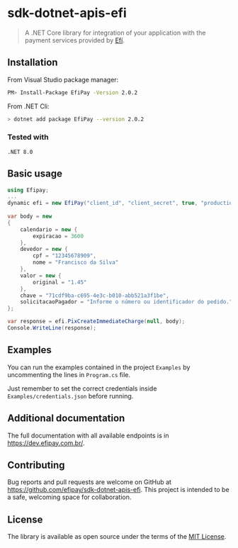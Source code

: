 # sdk-dotnet-apis-efi

> A .NET Core library for integration of your application with the payment services
provided by [Efí](https://sejaefi.com.br/).


## Installation

From Visual Studio package manager: 

```bash
PM> Install-Package EfiPay -Version 2.0.2
```

From .NET Cli:

```bash
> dotnet add package EfiPay --version 2.0.2
```

### Tested with
```
.NET 8.0

```
## Basic usage

```c#
using Efipay;
...
dynamic efi = new EfiPay("client_id", "client_secret", true, "production.p12");
            
var body = new 
{
    calendario = new {
        expiracao = 3600
    },
    devedor = new {
        cpf = "12345678909",
        nome = "Francisco da Silva"
    },
    valor = new {
        original = "1.45"
    },
    chave = "71cdf9ba-c695-4e3c-b010-abb521a3f1be",
    solicitacaoPagador = "Informe o número ou identificador do pedido."
};

var response = efi.PixCreateImmediateCharge(null, body);
Console.WriteLine(response);
```

## Examples

You can run the examples contained in the project `Examples` by uncommenting the lines in `Program.cs` file.

Just remember to set the correct credentials inside `Examples/credentials.json` before running.

## Additional documentation

The full documentation with all available endpoints is in https://dev.efipay.com.br/.


## Contributing

Bug reports and pull requests are welcome on GitHub at https://github.com/efipay/sdk-dotnet-apis-efi. This project is intended to be a safe, welcoming space for collaboration.

## License

The library is available as open source under the terms of the [MIT License](LICENSE).